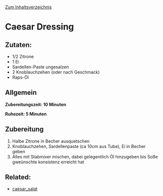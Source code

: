 [Zum Inhaltsverzeichnis](../README.md)

# Caesar Dressing

## Zutaten:

- 1/2 Zitrone
- 1 Ei
- Sardellen-Paste ungesalzen
- 2 Knoblauchzehen (oder nach Geschmack)
- Raps-Öl

## Allgemein

**Zubereitungszeit: 10 Minuten**

**Ruhezeit: 5 Minuten**

## Zubereitung

1. Halbe Zitrone in Becher ausquetschen
2. Knoblauchzehen, Sardellenpaste (ca 10cm aus Tube), Ei in Becher geben
3. Alles mit Stabmixer mischen, dabei gelegentlich Öl hinzugeben bis Soße gweünschte konsistenz erreicht hat

## Related:

- [caesar_salat](../salate/caesar_salat.md)